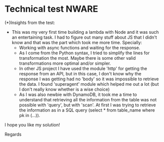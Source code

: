 # Technical test NWARE
(*)Insights from the test:

- This was my very first time building a lambda with Node and it was such an entertaining task. I had to figure out many 
stuff about JS that I didn't know and that was the part which took me more time. Specially:
    - Working with async functions and waiting for the response.
    - As I come from the Python syntax, I tried to simplify the lines for transformation the most. Maybe there is some
    other valid transformations more optimal and/or simpler. 
    - In other JS project I have used the module 'http' for getting the response from an API, but in this case, I don't 
    know why the response I was getting had no 'body' so it was impossible to retrieve the data. I found 'superagent' 
    module which helped me out a lot (but I don't really know whether is a wise choice)
    - As I was also newbie with DynamoDB, it took me a time to understand that retrieving all the information
    from the table was not possible with 'query', but with 'scan'. At first I was trying to retrieve the
    information as in a SQL query (select * from table_name where pk in (...)).
    
I hope you like my solution! 

Regards